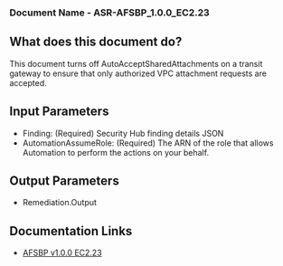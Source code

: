 ### Document Name - ASR-AFSBP_1.0.0_EC2.23
 
## What does this document do?
This document turns off AutoAcceptSharedAttachments on a transit gateway to ensure that only authorized VPC attachment requests are accepted.
 
## Input Parameters
* Finding: (Required) Security Hub finding details JSON
* AutomationAssumeRole: (Required) The ARN of the role that allows Automation to perform the actions on your behalf.
 
## Output Parameters
* Remediation.Output
 
## Documentation Links
* [AFSBP v1.0.0 EC2.23](https://docs.aws.amazon.com/securityhub/latest/userguide/ec2-controls.html#ec2-23)